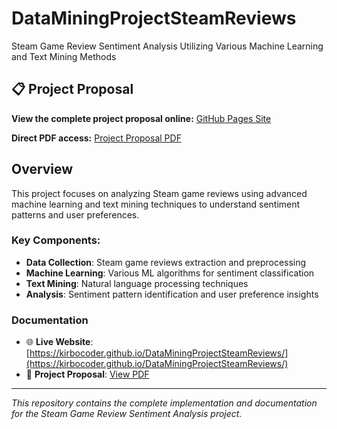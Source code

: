 # DataMiningProjectSteamReviews

Steam Game Review Sentiment Analysis Utilizing Various Machine Learning and Text Mining Methods

## 📋 Project Proposal

**View the complete project proposal online:** [GitHub Pages Site](https://kirbocoder.github.io/DataMiningProjectSteamReviews/)

**Direct PDF access:** [Project Proposal PDF](https://kirbocoder.github.io/DataMiningProjectSteamReviews/Project%20Proposal.pdf)

## Overview

This project focuses on analyzing Steam game reviews using advanced machine learning and text mining techniques to understand sentiment patterns and user preferences.

### Key Components:
- **Data Collection**: Steam game reviews extraction and preprocessing
- **Machine Learning**: Various ML algorithms for sentiment classification
- **Text Mining**: Natural language processing techniques
- **Analysis**: Sentiment pattern identification and user preference insights

### Documentation

- 🌐 **Live Website**: [https://kirbocoder.github.io/DataMiningProjectSteamReviews/](https://kirbocoder.github.io/DataMiningProjectSteamReviews/)
- 📄 **Project Proposal**: [View PDF](https://kirbocoder.github.io/DataMiningProjectSteamReviews/Project%20Proposal.pdf)

---

*This repository contains the complete implementation and documentation for the Steam Game Review Sentiment Analysis project.*
